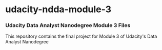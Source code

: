 # udacity-ndda-module-3
### Udacity Data Analyst Nanodegree Module 3 Files
This repository contains the final project for Module 3 of Udacity's Data Analyst Nanodegree 
